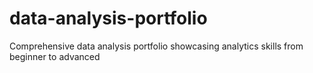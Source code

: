 # data-analysis-portfolio
Comprehensive data analysis portfolio showcasing analytics skills from beginner to advanced
